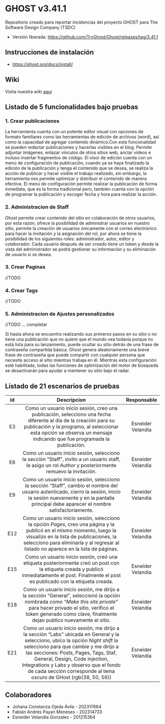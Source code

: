 # GHOST v3.41.1
Repositorio creado para reportar incidencias del proyecto GHOST para The Software Design Company (TSDC)

* Versión liberada: https://github.com/TryGhost/Ghost/releases/tag/3.41.1


## Instrucciones de instalación

* https://ghost.org/docs/install/

## Wiki

Visita nuestra wiki [aquí](https://github.com/fanpay/tsdc_ghost/wiki/Resultados-de-pruebas-autom%C3%A1ticas)

## Listado de 5 funcionalidades bajo pruebas

### 1.	Crear publicaciones

La herramienta cuenta con un potente editor visual con opciones de formato familiares como las herramientas de edición de archivos (word), así como la capacidad de agregar contenido dinámico.Con esta funcionalidad se pueden redactar publicaciones y hacerlas visibles en el blog. Permite adjuntar imágenes, enlazar vínculos de otros sitios web, anclar videos e incluso insertar fragmentos de código. El visor de edición cuenta con un menú de configuración de publicación, cuando ya se haya finalizado la edición de la publicación y tenga el contenido que se desea, se realiza la acción de publicar y hacer visible el trabajo realizado, sin embargo, la herramienta nos permite optimizar y distribuir el contenido de manera efectiva. El menú de configuración permite realizar la publicación de forma inmediata, que es la forma tradicional pero, también cuenta con la opción de programar la publicación y escoger fecha y hora para realizar la acción. 

### 2. Administracion de Staff

Ghost permite crear contenido del sitio en colaboración de otros usuarios, por esta razón, ofrece la posibilidad de administrar usuarios en nuestro sitio, permite la creación de usuarios únicamente con el correo electrónico para hacer la invitación y la asignación del rol, por ahora se tiene la posibilidad de los siguientes roles: administrador, autor, editor y colaborador.  Cada usuario después de ser creado tiene un token y desde la vista del administrador se podrá gestionar su información y su eliminación de usuario si se desea.

### 3. Crear Paginas
//TODO
### 4. Crear Tags
//TODO

### 5. Administracion de Ajustes personalizados
//TODO ... completar

Si hasta ahora se encuentra realizando sus primeros pasos en su sitio o no tiene una publicación que no quiere que el mundo vea todavía porque no está lista para su lanzamiento, puede ocultar su sitio detrás de una frase de contraseña compartida básica. Ghost genera aleatoriamente una breve frase de contraseña que puede compartir con cualquier persona que necesite acceso al sitio mientras trabaja en él. Mientras esta configuración esté habilitada, todas las funciones de optimización del motor de búsqueda se desactivarán para ayudar a mantener su sitio bajo el radar.

## Listado de 21 escenarios de pruebas

| Id | Descripcion | Responsable |
|:--:|:-----------:|:------------:|
|E3| Como un usuario inicio sesión, creo una publicación, selecciono una fecha diferente al día de la creación para su publicación y la programo, al seleccionar esta opción se observa un mensaje indicando que fue programada la publicación. | Esneider Velandia |
|E6| Como un usuario inicio sesión, selecciono la sección “Staff”, invito a un usuario staff, le asigo un rol _Author_ y posteriormente remuevo la invitación. | Esneider Velandia |
|E9| Como un usuario inicio sesión, selecciono la sección “Staff”, cambio el nombre del usuario autenticado, cierro la sesión, inicio la sesión nuevamente y en la pantalla principal debe aparecer el nombre satisfactoriamente. | Esneider Velandia |
|E12| Como un usuario inicio sesión, selecciono la opción _Pages_, creo una página y la publicó en el mismo momento, luego la visualizo en la lista de publicaciones, la selecciono para eliminarla y al regresar al listado no aparece en la lista de páginas. | Esneider Velandia |
|E15| Como un usuario inicio sesión, creó una etiqueta posteriormente creó un post con la etiqueta creada y publicó inmediatamente el post. Finalmente el post es publicado con la etiqueta creada. | Esneider Velandia |
|E18| Como un usuario inicio sesión, me dirijo a la sección “General”, seleccionó la opción nombrada como _“Make this site private”_ para hacer privado el sitio, verifico el token generado como clave, finalmente dejao publico nuevamente el sitio.  | Esneider Velandia |
|E21| Como un usuario inicio sesión, me dirijo a la sección “Labs” ubicada en General y la selecciono, ubico la opción _Night shift_ la selecciono para que cambie y me dirijo a las secciones: Posts, Pages, Tags, Staf, General, Design, Code injection, Integrations y Labs y observo que el fondo de cada sección corresponde al tema oscuro de GHost (rgb(38, 50, 56)) | Esneider Velandia |

## Colaboradores

* Johana Constanza Ojeda Ávila - 202317664
* Fabián Andrés Payan Meneses - 202314733
* Esneider Velandia Gonzalez - 201215364
